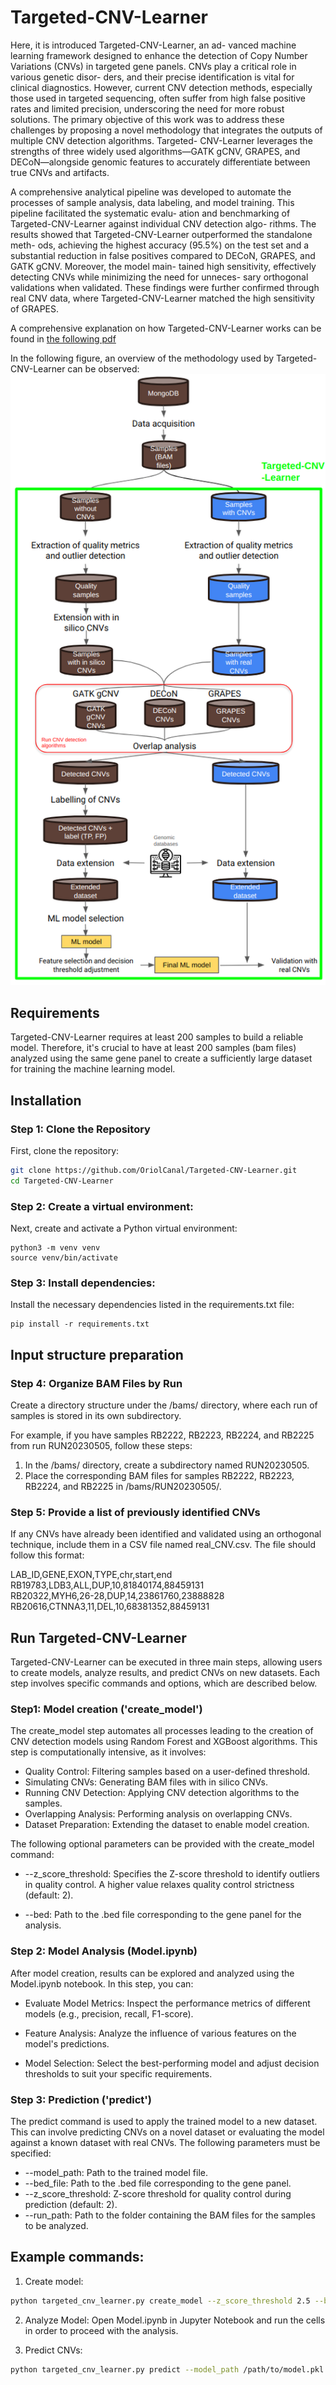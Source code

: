 # Targeted-CNV-Learner

Here, it is introduced Targeted-CNV-Learner, an ad-
vanced machine learning framework designed to enhance the detection of Copy Number
Variations (CNVs) in targeted gene panels. CNVs play a critical role in various genetic disor-
ders, and their precise identification is vital for clinical diagnostics. However, current CNV
detection methods, especially those used in targeted sequencing, often suffer from high
false positive rates and limited precision, underscoring the need for more robust solutions.
The primary objective of this work was to address these challenges by proposing a novel
methodology that integrates the outputs of multiple CNV detection algorithms. Targeted-
CNV-Learner leverages the strengths of three widely used algorithms—GATK gCNV, GRAPES,
and DECoN—alongside genomic features to accurately differentiate between true CNVs and
artifacts. 

A comprehensive analytical pipeline was developed to automate the processes of sample
analysis, data labeling, and model training. This pipeline facilitated the systematic evalu-
ation and benchmarking of Targeted-CNV-Learner against individual CNV detection algo-
rithms. The results showed that Targeted-CNV-Learner outperformed the standalone meth-
ods, achieving the highest accuracy (95.5%) on the test set and a substantial reduction in
false positives compared to DECoN, GRAPES, and GATK gCNV. Moreover, the model main-
tained high sensitivity, effectively detecting CNVs while minimizing the need for unneces-
sary orthogonal validations when validated. These findings were further confirmed through
real CNV data, where Targeted-CNV-Learner matched the high sensitivity of GRAPES.

A comprehensive explanation on how Targeted-CNV-Learner works can be found in [the following pdf](/template/main.pdf)

In the following figure, an overview of the methodology used by Targeted-CNV-Learner can be observed:
![Methodology of Targeted-CNV-Learner](template/imatges/master-thesis-workflow2.png)


## Requirements
Targeted-CNV-Learner requires at least 200 samples to build a reliable model. Therefore, it's crucial to have at least 200 samples (bam files) analyzed using the same gene panel to create a sufficiently large dataset for training the machine learning model.
## Installation

### Step 1: Clone the Repository
First, clone the repository:
```bash
git clone https://github.com/OriolCanal/Targeted-CNV-Learner.git
cd Targeted-CNV-Learner
```

### Step 2: Create a virtual environment: 
Next, create and activate a Python virtual environment:


```
python3 -m venv venv
source venv/bin/activate
```

### Step 3: Install dependencies:
Install the necessary dependencies listed in the requirements.txt file:


```
pip install -r requirements.txt
```

## Input structure preparation

### Step 4: Organize BAM Files by Run
Create a directory structure under the /bams/ directory, where each run of samples is stored in its own subdirectory.

For example, if you have samples RB2222, RB2223, RB2224, and RB2225 from run RUN20230505, follow these steps:

1. In the /bams/ directory, create a subdirectory named RUN20230505.
2. Place the corresponding BAM files for samples RB2222, RB2223, RB2224, and RB2225 in /bams/RUN20230505/.


### Step 5: Provide a list of previously identified CNVs
If any CNVs have already been identified and validated using an orthogonal technique, include them in a CSV file named real_CNV.csv. The file should follow this format:

LAB_ID,GENE,EXON,TYPE,chr,start,end<br>
RB19783,LDB3,ALL,DUP,10,81840174,88459131<br>
RB20322,MYH6,26-28,DUP,14,23861760,23888828<br>
RB20616,CTNNA3,11,DEL,10,68381352,88459131<br>


## Run Targeted-CNV-Learner

Targeted-CNV-Learner can be executed in three main steps, allowing users to create models, analyze results, and predict CNVs on new datasets. Each step involves specific commands and options, which are described below.

### Step1: Model creation ('create_model')
The create_model step automates all processes leading to the creation of CNV detection models using Random Forest and XGBoost algorithms. This step is computationally intensive, as it involves:

* Quality Control: Filtering samples based on a user-defined threshold.
* Simulating CNVs: Generating BAM files with in silico CNVs.
* Running CNV Detection: Applying CNV detection algorithms to the samples.
* Overlapping Analysis: Performing analysis on overlapping CNVs.
* Dataset Preparation: Extending the dataset to enable model creation.

The following optional parameters can be provided with the create_model command:

* --z_score_threshold: Specifies the Z-score threshold to identify outliers in quality control. A higher value relaxes quality control strictness (default: 2).

* --bed: Path to the .bed file corresponding to the gene panel for the analysis.

### Step 2: Model Analysis (Model.ipynb)

After model creation, results can be explored and analyzed using the Model.ipynb notebook. In this step, you can:

* Evaluate Model Metrics: Inspect the performance metrics of different models (e.g., precision, recall, F1-score).

* Feature Analysis: Analyze the influence of various features on the model's predictions.

* Model Selection: Select the best-performing model and adjust decision thresholds to suit your specific requirements.

### Step 3: Prediction ('predict')

The predict command is used to apply the trained model to a new dataset. This can involve predicting CNVs on a novel dataset or evaluating the model against a known dataset with real CNVs. The following parameters must be specified:

* --model_path: Path to the trained model file.
* --bed_file: Path to the .bed file corresponding to the gene panel.
* --z_score_threshold: Z-score threshold for quality control during prediction (default: 2).
* --run_path: Path to the folder containing the BAM files for the samples to be analyzed.


## Example commands:

1. Create model: 
```bash
python targeted_cnv_learner.py create_model --z_score_threshold 2.5 --bed /path/to/bedfile.bed
```
2. Analyze Model: Open Model.ipynb in Jupyter Notebook and run the cells in order to proceed with the analysis.

3. Predict CNVs:

```bash
python targeted_cnv_learner.py predict --model_path /path/to/model.pkl --bed_file /path/to/bedfile.bed --z_score_threshold 2 --run_path /path/to/run_folder/
```
